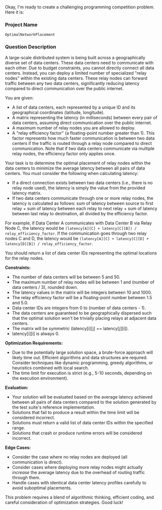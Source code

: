 Okay, I'm ready to create a challenging programming competition problem. Here it is:

### Project Name

```
OptimalNetworkPlacement
```

### Question Description

A large-scale distributed system is being built across a geographically diverse set of data centers. These data centers need to communicate with each other. Due to budget constraints, you cannot directly connect all data centers. Instead, you can deploy a limited number of specialized "relay nodes" within the existing data centers. These relay nodes can forward traffic between any two data centers, significantly reducing latency compared to direct communication over the public internet.

You are given:

*   A list of data centers, each represented by a unique ID and its geographical coordinates (latitude, longitude).
*   A matrix representing the latency (in milliseconds) between every pair of data centers, assuming direct communication over the public internet.
*   A maximum number of relay nodes you are allowed to deploy.
*   A "relay efficiency factor" (a floating-point number greater than 1). This factor represents how much faster communication is between two data centers if the traffic is routed through a relay node compared to direct communication. Note that if two data centers communicate via multiple relay nodes, the efficiency factor only applies once.

Your task is to determine the optimal placement of relay nodes within the data centers to minimize the average latency between all pairs of data centers. You must consider the following when calculating latency:

*   If a direct connection exists between two data centers (i.e., there is no relay node used), the latency is simply the value from the provided latency matrix.
*   If two data centers communicate through one or more relay nodes, the latency is calculated as follows: sum of latency between source to first relay + sum of latency between each relay to next relay + sum of latency between last relay to destination, all divided by the efficiency factor.

For example, if Data Center A communicates with Data Center B via Relay Node C, the latency would be `(latency[A][C] + latency[C][B]) / relay_efficiency_factor`. If the communication goes through two relay nodes C and D, the latency would be `(latency[A][C] + latency[C][D] + latency[D][B]) / relay_efficiency_factor`.

You should return a list of data center IDs representing the optimal locations for the relay nodes.

**Constraints:**

*   The number of data centers will be between 5 and 50.
*   The maximum number of relay nodes will be between 1 and (number of data centers / 3), rounded down.
*   The latency values in the matrix will be integers between 10 and 1000.
*   The relay efficiency factor will be a floating-point number between 1.5 and 5.0.
*   Data center IDs are integers from 0 to (number of data centers - 1).
*   The data centers are guaranteed to be geographically dispersed such that the optimal solution won't be trivially placing relays at adjacent data centers.
*   The matrix will be symmetric (latency\[i]\[j] == latency\[j]\[i]).
*   latency\[i]\[i] is always 0.

**Optimization Requirements:**

*   Due to the potentially large solution space, a brute-force approach will likely time out.  Efficient algorithms and data structures are required.  Consider techniques like dynamic programming, greedy algorithms, or heuristics combined with local search.
*   The time limit for execution is strict (e.g., 5-10 seconds, depending on the execution environment).

**Evaluation:**

*   Your solution will be evaluated based on the average latency achieved between all pairs of data centers compared to the solution generated by the test suite's reference implementation.
*   Solutions that fail to produce a result within the time limit will be considered incorrect.
*   Solutions must return a valid list of data center IDs within the specified range.
*   Solutions that crash or produce runtime errors will be considered incorrect.

**Edge Cases:**

*   Consider the case where no relay nodes are deployed (all communication is direct).
*   Consider cases where deploying more relay nodes might actually *increase* the average latency due to the overhead of routing traffic through them.
*   Handle cases with identical data center latency profiles carefully to avoid suboptimal placements.

This problem requires a blend of algorithmic thinking, efficient coding, and careful consideration of optimization strategies. Good luck!
